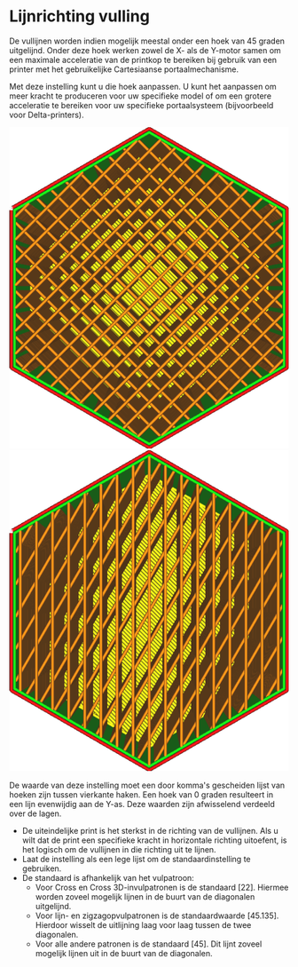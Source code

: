Lijnrichting vulling
====
De vullijnen worden indien mogelijk meestal onder een hoek van 45 graden uitgelijnd. Onder deze hoek werken zowel de X- als de Y-motor samen om een ​​maximale acceleratie van de printkop te bereiken bij gebruik van een printer met het gebruikelijke Cartesiaanse portaalmechanisme.

Met deze instelling kunt u die hoek aanpassen. U kunt het aanpassen om meer kracht te produceren voor uw specifieke model of om een ​​grotere acceleratie te bereiken voor uw specifieke portaalsysteem (bijvoorbeeld voor Delta-printers).

![Vulling-lijnen met standaard hoeken van 45 en 135 graden](../../../articles/images/infill_pattern_lines.png)
![Vulling-lijnen met aangepaste hoeken van 0 en 30 graden](../../../articles/images/infill_angles_0_30.png)

De waarde van deze instelling moet een door komma's gescheiden lijst van hoeken zijn tussen vierkante haken. Een hoek van 0 graden resulteert in een lijn evenwijdig aan de Y-as. Deze waarden zijn afwisselend verdeeld over de lagen.
* De uiteindelijke print is het sterkst in de richting van de vullijnen. Als u wilt dat de print een specifieke kracht in horizontale richting uitoefent, is het logisch om de vullijnen in die richting uit te lijnen.
* Laat de instelling als een lege lijst om de standaardinstelling te gebruiken.
* De standaard is afhankelijk van het vulpatroon:
  * Voor Cross en Cross 3D-invulpatronen is de standaard [22]. Hiermee worden zoveel mogelijk lijnen in de buurt van de diagonalen uitgelijnd.
  * Voor lijn- en zigzagopvulpatronen is de standaardwaarde [45.135]. Hierdoor wisselt de uitlijning laag voor laag tussen de twee diagonalen.
  * Voor alle andere patronen is de standaard [45]. Dit lijnt zoveel mogelijk lijnen uit in de buurt van de diagonalen.